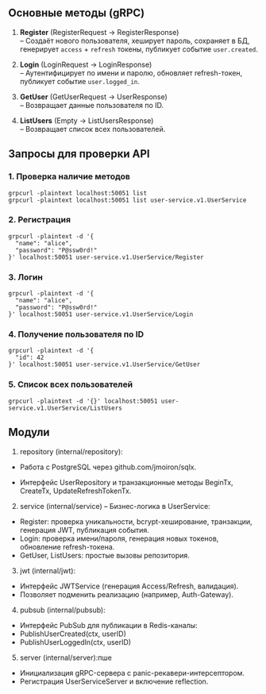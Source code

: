 ## Основные методы (gRPC)


1. **Register** (RegisterRequest → RegisterResponse)  
   – Создаёт нового пользователя, хеширует пароль, сохраняет в БД, генерирует `access` + `refresh` токены, публикует событие `user.created`.

2. **Login** (LoginRequest → LoginResponse)  
   – Аутентифицирует по имени и паролю, обновляет refresh-токен, публикует событие `user.logged_in`.

3. **GetUser** (GetUserRequest → UserResponse)  
   – Возвращает данные пользователя по ID.

4. **ListUsers** (Empty → ListUsersResponse)  
   – Возвращает список всех пользователей.

## Запросы для проверки API

### 1. Проверка наличие методов
```
grpcurl -plaintext localhost:50051 list
grpcurl -plaintext localhost:50051 list user-service.v1.UserService
```
### 2. Регистрация
```
grpcurl -plaintext -d '{
  "name": "alice",
  "password": "P@ssw0rd!"
}' localhost:50051 user-service.v1.UserService/Register
```
### 3. Логин
```
grpcurl -plaintext -d '{
  "name": "alice",
  "password": "P@ssw0rd!"
}' localhost:50051 user-service.v1.UserService/Login
```

### 4. Получение пользователя по ID
```
grpcurl -plaintext -d '{
  "id": 42
}' localhost:50051 user-service.v1.UserService/GetUser
```

### 5. Список всех пользователей
```
grpcurl -plaintext -d '{}' localhost:50051 user-service.v1.UserService/ListUsers
```


## Модули
1.  repository (internal/repository):

- Работа с PostgreSQL через github.com/jmoiron/sqlx.

- Интерфейс UserRepository и транзакционные методы BeginTx, CreateTx, UpdateRefreshTokenTx.

2. service (internal/service)
– Бизнес-логика в UserService:
- Register: проверка уникальности, bcrypt-хеширование, транзакции, генерация JWT, публикация события.
- Login: проверка имени/пароля, генерация новых токенов, обновление refresh-токена.
- GetUser, ListUsers: простые вызовы репозитория.

3. jwt (internal/jwt):
- Интерфейс JWTService (генерация Access/Refresh, валидация).
- Позволяет подменить реализацию (например, Auth-Gateway).

4. pubsub (internal/pubsub):
- Интерфейс PubSub для публикации в Redis-каналы:
- PublishUserCreated(ctx, userID)
- PublishUserLoggedIn(ctx, userID)

5. server (internal/server):пше
- Инициализация gRPC-сервера с panic-рекавери-интерсептором.
- Регистрация UserServiceServer и включение reflection.


